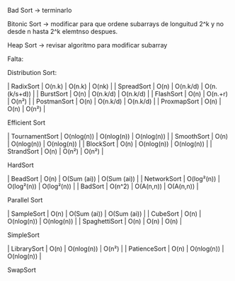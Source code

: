 Bad Sort -> terminarlo

Bitonic Sort -> modificar para que ordene subarrays de longuitud 2^k y no desde n hasta 2^k elemtnso despues.

Heap Sort -> revisar algoritmo para modificar subarray

Falta:

Distribution Sort:

| RadixSort | O(n.k) | O(n.k) | O(nk) |
| SpreadSort | O(n) | O(n.k/d) | O(n.(k/s+d)) |
| BurstSort | O(n) | O(n.k/d) | O(n.k/d) |
| FlashSort | O(n) | O(n.+r) | O(n²) |
| PostmanSort | O(n) | O(n.k/d) | O(n.k/d) |
| ProxmapSort | O(n) | O(n) | O(n²) |

Efficient Sort

| TournamentSort | O(nlog(n)) | O(nlog(n)) | O(nlog(n)) |
| SmoothSort | O(n) | O(nlog(n)) | O(nlog(n)) |
| BlockSort | O(n) | O(nlog(n)) | O(nlog(n)) |
| StrandSort | O(n) | O(n²) | O(n²) |

HardSort

| BeadSort | O(n) | O(Sum (ai)) | O(Sum (ai)) |
| NetworkSort | O(log²(n)) | O(log²(n)) | O(log²(n)) |
| BadSort | O(n^2) | O(A(n,n)) | O(A(n,n)) |

Parallel Sort

| SampleSort | O(n) | O(Sum (ai)) | O(Sum (ai)) |
| CubeSort | O(n) | O(nlog(n)) | O(nlog(n)) |
| SpaghettiSort | O(n) | O(n) | O(n) |

SimpleSort

| LibrarySort | O(n) | O(nlog(n)) | O(n²) |
| PatienceSort | O(n) | O(nlog(n)) | O(nlog(n)) |

SwapSort


